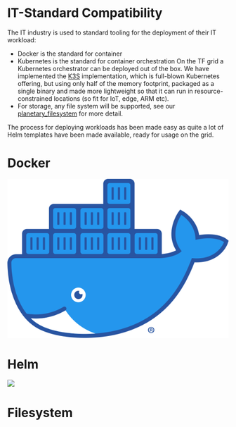 # IT-Standard Compatibility

The IT industry is used to standard tooling for the deployment of their IT workload:

- Docker is the standard for container
- Kubernetes is the standard for container orchestration
  On the TF grid a Kubernetes orchestrator can be deployed out of the box. We have implemented the [K3S](https://k3s.io) implementation, which is full-blown Kubernetes offering, but using only half of the memory footprint, packaged as a single binary and made more lightweight so that it can run in resource-constrained locations (so fit for IoT, edge, ARM etc).
- For storage, any file system will be supported, see our [planetary_filesystem](planet_fs) for more detail.

The process for deploying workloads has been made easy as quite a lot of Helm templates have been made available, ready for usage on the grid.

# Docker

![](img/docker.png)

# Helm

![](helm.png)

# Filesystem
